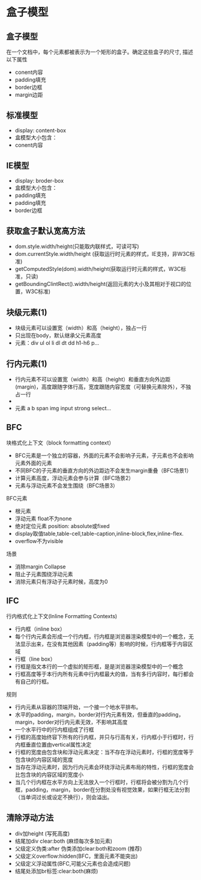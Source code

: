 # 盒子模型

## 盒子模型
在一个文档中，每个元素都被表示为一个矩形的盒子。确定这些盒子的尺寸, 描述以下属性
- conent内容
- padding填充
- border边框
- margin边距

## 标准模型
- display: content-box
- 盒模型大小包含：
- conent内容


## IE模型
- display: broder-box
- 盒模型大小包含：
- padding填充
- padding填充
- border边框

## 获取盒子默认宽高方法
- dom.style.width/height(只能取内联样式，可读可写)
- dom.currentStyle.width/height (获取运行时元素的样式，IE支持，非W3C标准)
- getComputedStyle(dom).width/height(获取运行时元素的样式，W3C标准，只读)
- getBoundingClintRect().width/height(返回元素的大小及其相对于视口的位置，W3C标准)
## 块级元素(1)
- 块级元素可以设置宽（width）和高（height），独占一行
- 只出现在body，默认继承父元素高度
- 元素：div ul ol li dl dt dd h1-h6 p...

## 行内元素(1)
- 行内元素不可以设置宽（width）和高（height）和垂直方向外边距(margin)，高度跟随字体行高，宽度跟随内容宽度（可替换元素除外），不独占一行
- 
- 元素 a b span img input strong select...

## BFC
块格式化上下文（block formatting context）
- BFC元素是一个独立的容器，外面的元素不会影响子元素，子元素也不会影响元素外面的元素
- 不同BFC的子元素的垂直方向的外边距边不会发生margin重叠（BFC场景1）
- 计算元素高度，浮动元素会参与计算（BFC场景2）
- 元素与浮动元素不会发生围绕（BFC场景3）
  
BFC元素
- 根元素
- 浮动元素 float不为none
- 绝对定位元素 position: absolute或fixed
- display取值table,table-cell,table-caption,inline-block,flex,inline-flex.
- overflow不为visible

场景
- 消除margin Collapse
- 阻止子元素围绕浮动元素
- 消除元素只有浮动子元素时候，高度为0

## IFC
行内格式化上下文(Inline Formatting Contexts)
- 行内框（inline box）
- 每个行内元素会形成一个行内框，行内框是浏览器渲染模型中的一个概念，无法显示出来，在没有其他因素（padding等）影响的时候，行内框等于内容区域
- 行框（line box）
- 行框是指文本行的一个虚拟的矩形框，是是浏览器渲染模型中的一个概念
- 行框高度等于本行内所有元素中行内框最大的值，当有多行内容时，每行都会有自己的行框。

规则
- 行内元素从容器的顶端开始，一个接一个地水平排布。
- 水平的padding，margin，border对行内元素有效，但垂直的padding，margin，border对行内元素无效，不影响其高度
- 一个水平行中的行内框组成了行框
- 行框的高度始终容下所有的行内框，并只与行高有关，行内框小于行框时，行内框垂直位置由vertical属性决定
- 行框的宽度由包含块和浮动元素决定：当不存在浮动元素时，行框的宽度等于包含块的内容区域的宽度
- 当存在浮动元素时，因为行内元素会环绕浮动元素布局的特性，行框的宽度会比包含块的内容区域的宽度小
- 当几个行内框在水平方向上无法放入一个行框时，行框将会被分割为几个行框，padding，margin，border在分割处没有视觉效果，如果行框无法分割（当单词过长或设定不换行），则会溢出。

## 清除浮动方法
- div加height (写死高度)
- 结尾加div clear:both (麻烦每次多加元素)
- 父级定义伪类:after 伪类添加clear:both和zoom (推荐)
- 父级定义overflow:hidden(BFC，里面元素不能突出)
- 父级定义浮动属性(BFC,可能父元素也会造成问题)
- 结尾处添加br标签:clear:both(麻烦)
